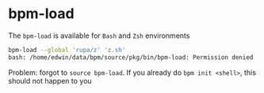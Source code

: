 # bpm-load

The `bpm-load` is available for `Bash` and `Zsh` environments

```sh
bpm-load --global 'rupa/z' 'z.sh'
bash: /home/edwin/data/bpm/source/pkg/bin/bpm-load: Permission denied
```

Problem: forgot to `source bpm-load`. If you already do `bpm init <shell>`, this should not happen to you
